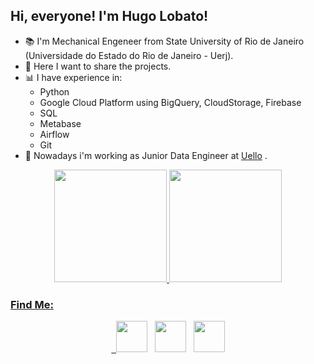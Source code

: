 ## Hi, everyone! I'm Hugo Lobato!

- 📚 I'm Mechanical Engeneer from State University of Rio de Janeiro (Universidade do Estado do Rio de Janeiro - Uerj). 
- 👀 Here I want to share the projects.
- 📊 I have experience in:
  * Python
  * Google Cloud Platform using BigQuery, CloudStorage, Firebase
  * SQL
  * Metabase
  * Airflow
  * Git
- 📌 Nowadays i'm working as Junior Data Engineer at [Uello](https://www.uello.com.br/) .


<div align="center">
  <a href="https://github.com/Hugolm20">
  <img height="180em" src="https://github-readme-stats.vercel.app/api?username=Hugolm20&show_icons=true&theme=dracula&include_all_commits=true&count_private=true"/>
  <img height="180em" src="https://github-readme-stats.vercel.app/api/top-langs/?username=Hugolm20&layout=compact&langs_count=7&theme=dracula"/>
</div>


 ### Find Me: 
<p align="center">
&nbsp; <a href="https://www.linkedin.com/in/hugolobato93/-/" target="_blank" rel="noopener noreferrer"><img src="https://img.icons8.com/plasticine/100/000000/linkedin.png" width="50" /></a>
&nbsp; <a href="https://www.instagram.com/hugolobato20/" target="_blank" rel="noopener noreferrer"><img src="https://img.icons8.com/plasticine/100/000000/instagram-new.png" width="50" /></a> 
&nbsp; <a href="mailto:hugolobato93@gmail.com" target="_blank" rel="noopener noreferrer"><img src="https://img.icons8.com/plasticine/100/000000/gmail.png"  width="50" /></a>
</p>





<!---
Hugolm20/Hugolm20 is a ✨ special ✨ repository because its `README.md` (this file) appears on your GitHub profile.
You can click the Preview link to take a look at your changes.
--->
